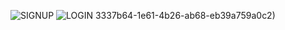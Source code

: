 
![SIGNUP](https://github.com/user-attachments/assets/3905eda7-fab3-44b0-a1cb-5272baa65674)
![LOGIN](https://github.com/user-attachments/assets/9abf564e-f46c-4150-94bc-7566ba510f5a)
3337b64-1e61-4b26-ab68-eb39a759a0c2)
